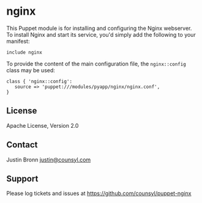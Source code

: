 nginx
=====

This Puppet module is for installing and configuring the Nginx webserver.
To install Nginx and start its service, you'd simply add the following
to your manifest:

```puppet
include nginx
```

To provide the content of the main configuration file, the `nginx::config`
class may be used:

```puppet
class { 'nginx::config':
   source => 'puppet:///modules/pyapp/nginx/nginx.conf',
}
```

License
-------

Apache License, Version 2.0

Contact
-------

Justin Bronn <justin@counsyl.com>

Support
-------

Please log tickets and issues at https://github.com/counsyl/puppet-nginx
